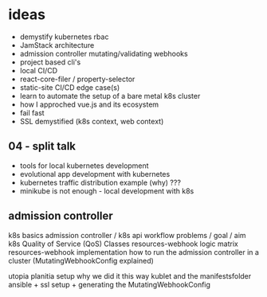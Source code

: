 
# ideas

- demystify kubernetes rbac
- JamStack architecture
- admission controller mutating/validating webhooks
- project based cli's
- local CI/CD
- react-core-filer / property-selector
- static-site CI/CD edge case(s)
- learn to automate the setup of a bare metal k8s cluster
- how I approched vue.js and its ecosystem
- fail fast
- SSL demystified (k8s context, web context)

## 04 - split talk
- tools for local kubernetes development
- evolutional app development with kubernetes
- kubernetes traffic distribution example (why) ???
- minikube is not enough - local development with k8s

## admission controller
k8s basics
admission controller / k8s api workflow
problems / goal / aim
k8s Quality of Service (QoS) Classes
resources-webhook logic matrix
resources-webhook implementation
how to run the admission controller in a cluster (MutatingWebhookConfig explained)

utopia planitia setup
why we did it this way
kublet and the manifestsfolder
ansible + ssl setup + generating the MutatingWebhookConfig
